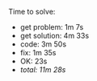 Time to solve:

- get problem: 1m 7s
- get solution: 4m 33s
- code: 3m 50s
- fix: 1m 35s
- OK: 23s
- _total: 11m 28s_
